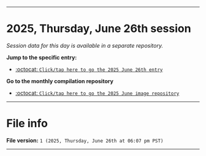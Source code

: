 
***

# 2025, Thursday, June 26th session

_Session data for this day is available in a separate repository._

**Jump to the specific entry:**

- [:octocat: `Click/tap here to go the 2025 June 26th entry`](https://github.com/seanpm2001/SeansLifeArchive_Images_ModernSmurfsVillage_Y2025_V6/tree/SeansLifeArchive_ModernSmurfsVillage_Y2025_V6_Main-dev/2025/06_June/26/)

**Go to the monthly compilation repository**

- [:octocat: `Click/tap here to go the 2025 June image repository`](https://github.com/seanpm2001/SeansLifeArchive_Images_ModernSmurfsVillage_Y2025_V6/)

***

# File info

**File version:** `1 (2025, Thursday, June 26th at 06:07 pm PST)`

***
